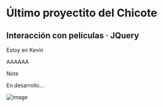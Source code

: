 # Último proyectito del Chicote
## Interacción con películas · JQuery
Estoy en Kevin

AAAAAA

> [!NOTE]
> En desarrollo...

![image](https://github.com/ZiwiiDev/Oliver_Kevin_UD06_Proyecto/assets/100787553/0047dc65-e36b-4834-9e6e-6a20c2e02e50)
